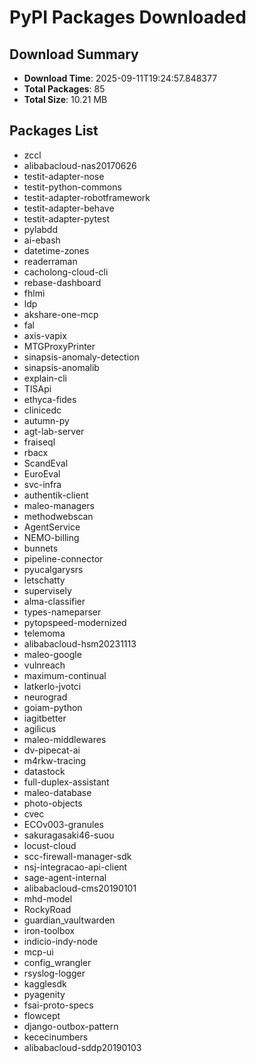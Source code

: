 # PyPI Packages Downloaded

## Download Summary
- **Download Time**: 2025-09-11T19:24:57.848377
- **Total Packages**: 85
- **Total Size**: 10.21 MB

## Packages List
- zccl
- alibabacloud-nas20170626
- testit-adapter-nose
- testit-python-commons
- testit-adapter-robotframework
- testit-adapter-behave
- testit-adapter-pytest
- pylabdd
- ai-ebash
- datetime-zones
- readerraman
- cacholong-cloud-cli
- rebase-dashboard
- fhlmi
- ldp
- akshare-one-mcp
- fal
- axis-vapix
- MTGProxyPrinter
- sinapsis-anomaly-detection
- sinapsis-anomalib
- explain-cli
- TISApi
- ethyca-fides
- clinicedc
- autumn-py
- agt-lab-server
- fraiseql
- rbacx
- ScandEval
- EuroEval
- svc-infra
- authentik-client
- maleo-managers
- methodwebscan
- AgentService
- NEMO-billing
- bunnets
- pipeline-connector
- pyucalgarysrs
- letschatty
- supervisely
- alma-classifier
- types-nameparser
- pytopspeed-modernized
- telemoma
- alibabacloud-hsm20231113
- maleo-google
- vulnreach
- maximum-continual
- latkerlo-jvotci
- neurograd
- goiam-python
- iagitbetter
- agilicus
- maleo-middlewares
- dv-pipecat-ai
- m4rkw-tracing
- datastock
- full-duplex-assistant
- maleo-database
- photo-objects
- cvec
- ECOv003-granules
- sakuragasaki46-suou
- locust-cloud
- scc-firewall-manager-sdk
- nsj-integracao-api-client
- sage-agent-internal
- alibabacloud-cms20190101
- mhd-model
- RockyRoad
- guardian_vaultwarden
- iron-toolbox
- indicio-indy-node
- mcp-ui
- config_wrangler
- rsyslog-logger
- kagglesdk
- pyagenity
- fsai-proto-specs
- flowcept
- django-outbox-pattern
- kececinumbers
- alibabacloud-sddp20190103
